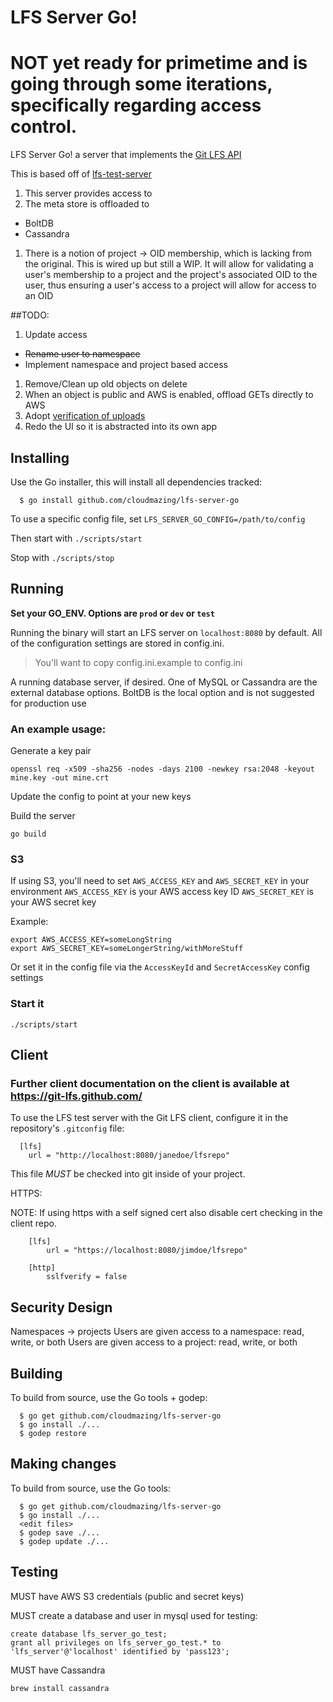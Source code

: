 LFS Server Go\!
======
# NOT yet ready for primetime and is going through some iterations, specifically regarding access control.

[lfs]: https://github.com/github/git-lfs
[api]: https://github.com/github/git-lfs/blob/master/docs/api.md

LFS Server Go\! a server that implements the [Git LFS API](https://github.com/github/git-lfs/tree/master/docs/api)

This is based off of [lfs-test-server](https://github.com/github/lfs-test-server)  

1. This server provides access to
1. The meta store is offloaded to
  * BoltDB
  * Cassandra
1. There is a notion of project -\> OID membership, which is lacking from the original.  This is wired up but still a WIP. It will allow for validating a user's membership to a project and the project's associated OID to the user, thus ensuring a user's access to a project will allow for access to an OID

##TODO:
1. Update access
  * ~~Rename user to namespace~~
  * Implement namespace and project based access
1. Remove/Clean up old objects on delete
1. When an object is public and AWS is enabled, offload GETs directly to AWS
1. Adopt [verification of uploads](https://github.com/github/git-lfs/tree/master/docs/api#verification)
1. Redo the UI so it is abstracted into its own app  

## Installing

Use the Go installer, this will install all dependencies tracked:

```
  $ go install github.com/cloudmazing/lfs-server-go
```

To use a specific config file, set `LFS_SERVER_GO_CONFIG=/path/to/config`

Then start with `./scripts/start`

Stop with `./scripts/stop`

## Running

<b> Set your GO\_ENV. Options are `prod` or `dev` or `test`</b>

Running the binary will start an LFS server on `localhost:8080` by default.
All of the configuration settings are stored in config.ini.
> You'll want to copy config.ini.example to config.ini

A running database server, if desired.  One of MySQL or Cassandra are the external
database options.  BoltDB is the local option and is not suggested for production use

### An example usage:

Generate a key pair
```
openssl req -x509 -sha256 -nodes -days 2100 -newkey rsa:2048 -keyout mine.key -out mine.crt
```

Update the config to point at your new keys

Build the server

```
go build
```

### S3

If using S3, you'll need to set `AWS_ACCESS_KEY` and `AWS_SECRET_KEY` in your environment
`AWS_ACCESS_KEY` is your AWS access key ID
`AWS_SECRET_KEY` is your AWS secret key

Example:
```
export AWS_ACCESS_KEY=someLongString
export AWS_SECRET_KEY=someLongerString/withMoreStuff
```

Or set it in the config file via the `AccessKeyId` and `SecretAccessKey` config settings


### Start it

```
./scripts/start
```

## Client
### Further client documentation on the client is available at https://git-lfs.github.com/

To use the LFS test server with the Git LFS client, configure it in the repository's `.gitconfig` file:

```
  [lfs]
    url = "http://localhost:8080/janedoe/lfsrepo"
```

This file _MUST_ be checked into git inside of your project.

HTTPS:

NOTE: If using https with a self signed cert also disable cert checking in the client repo.

```
	[lfs]
		url = "https://localhost:8080/jimdoe/lfsrepo"

	[http]
		sslfverify = false
```

## Security Design

Namespaces -\> projects
Users are given access to a namespace: read, write, or both
Users are given access to a project: read, write, or both

## Building

To build from source, use the Go tools + godep:

```
  $ go get github.com/cloudmazing/lfs-server-go
  $ go install ./...
  $ godep restore
```

## Making changes

To build from source, use the Go tools:

```
  $ go get github.com/cloudmazing/lfs-server-go
  $ go install ./...
  <edit files>
  $ godep save ./...
  $ godep update ./...
```

## Testing

MUST have AWS S3 credentials (public and secret keys)

MUST create a database and user in mysql used for testing:

```
create database lfs_server_go_test;
grant all privileges on lfs_server_go_test.* to 'lfs_server'@'localhost' identified by 'pass123';
```

MUST have Cassandra

```brew install cassandra```
